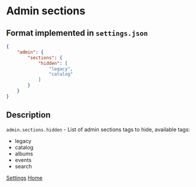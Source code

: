 
# Admin sections

## Format implemented in `settings.json`

```json
{
    "admin": {
        "sections": {
            "hidden": [
                "legacy",
                "catalog"
            ]
        }
    }
}
```


## Description

`admin.sections.hidden` - List of admin sections tags to hide, available tags:

- legacy
- catalog
- albums
- events
- search


[Settings](settings.md)
[Home](../index.md)
